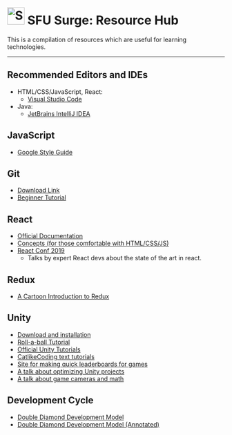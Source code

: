 # <img src="./img/logo.svg" width="40px" alt="SFU Surge logo" /> SFU Surge: Resource Hub

This is a compilation of resources which are useful for learning technologies.
___

## Recommended Editors and IDEs

* HTML/CSS/JavaScript, React:
  * [Visual Studio Code](https://code.visualstudio.com/)
* Java:
  * [JetBrains IntelliJ IDEA](https://www.jetbrains.com/idea/)


## JavaScript
* [Google Style Guide](https://google.github.io/styleguide/jsguide.html)

## Git

* [Download Link](https://git-scm.com/downloads)
* [Beginner Tutorial](https://product.hubspot.com/blog/git-and-github-tutorial-for-beginners)

## React

* [Official Documentation](https://reactjs.org/docs/getting-started.html)
* [Concepts (for those comfortable with HTML/CSS/JS)](https://reactjs.org/docs/hello-world.html)
* [React Conf 2019](https://www.youtube.com/playlist?list=PLPxbbTqCLbGHPxZpw4xj_Wwg8-fdNxJRh)
  * Talks by expert React devs about the state of the art in react. 

## Redux
* [A Cartoon Introduction to Redux](https://code-cartoons.com/a-cartoon-intro-to-redux-3afb775501a6)

## Unity

* [Download and installation](https://docs.unity3d.com/Manual/GettingStartedInstallingHub.html)
* [Roll-a-ball Tutorial](https://learn.unity.com/project/roll-a-ball-tutorial)
* [Official Unity Tutorials](https://learn.unity.com/)
* [CatlikeCoding text tutorials](https://catlikecoding.com/unity/tutorials/)
* [Site for making quick leaderboards for games](http://dreamlo.com/)
* [A talk about optimizing Unity projects](https://www.youtube.com/watch?v=_wxitgdx-UI&list=LL1FMIYBkcC-vBwxuE2SKPfg&index=20&t=0s)
* [A talk about game cameras and math](https://www.youtube.com/watch?v=tu-Qe66AvtY&list=LL1FMIYBkcC-vBwxuE2SKPfg&index=148&t=0s)

## Development Cycle
* [Double Diamond Development Model](https://drive.google.com/file/d/1Ep6TwDt1QTk8JP2mNC1-iuAjMK3XQO7W/view?usp=drivesdk)
* [Double Diamond Development Model (Annotated)](https://drive.google.com/file/d/1S_f2DQA3vJrObnX5kghZn7QI2_6P8Raf/view?usp=drivesdk)
